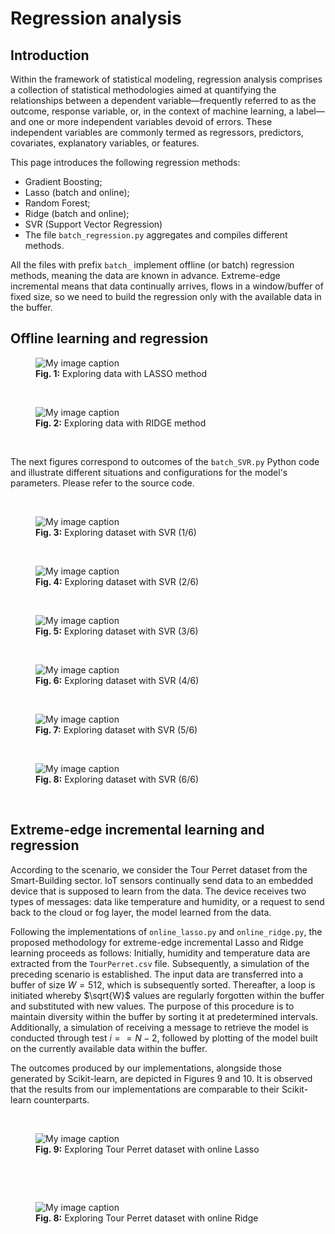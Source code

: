 # Regression analysis

## Introduction

Within the framework of statistical modeling, regression analysis comprises a collection of statistical methodologies aimed at quantifying the relationships between a dependent variable—frequently referred to as the outcome, response variable, or, in the context of machine learning, a label—and one or more independent variables devoid of errors. These independent variables are commonly termed as regressors, predictors, covariates, explanatory variables, or features.

This page introduces the following regression methods:

- Gradient Boosting;
- Lasso (batch and online);
- Random Forest;
- Ridge (batch and online);
- SVR (Support Vector Regression)
- The file `batch_regression.py` aggregates and compiles different methods.

All the files with prefix `batch_` implement offline (or batch) regression methods, meaning the data are known in advance. Extreme-edge incremental means that data continually arrives, flows in a window/buffer of fixed size, so we need to build the regression only with the available data in the buffer.

## Offline learning and regression

<figure>
  <img src="Images/LASSO.png" alt="My image caption">
  <figcaption><b>Fig. 1:</b> Exploring data with LASSO method</figcaption>
</figure>

  <p>  <br></p>
<figure>
  <img src="Images/RIDGE.png" alt="My image caption">
  <figcaption><b>Fig. 2:</b> Exploring data with RIDGE method</figcaption>
</figure>

  <p>  <br></p>

  The next figures correspond to outcomes of the `batch_SVR.py` Python code and illustrate different situations and configurations for the model's parameters. Please refer to the source code.

 <p>  <br></p>
  <figure>
  <img src="Images/SVR_1.png" alt="My image caption">
  <figcaption><b>Fig. 3:</b> Exploring dataset with SVR (1/6)</figcaption>
</figure>

 <p>  <br></p>
  <figure>
  <img src="Images/SVR_2.png" alt="My image caption">
  <figcaption><b>Fig. 4:</b> Exploring dataset with SVR (2/6)</figcaption>
</figure>

 <p>  <br></p>
  <figure>
  <img src="Images/SVR_3.png" alt="My image caption">
  <figcaption><b>Fig. 5:</b> Exploring dataset with SVR (3/6)</figcaption>
</figure>

 <p>  <br></p>
  <figure>
  <img src="Images/SVR_4.png" alt="My image caption">
  <figcaption><b>Fig. 6:</b> Exploring dataset with SVR (4/6)</figcaption>
</figure>

 <p>  <br></p>
  <figure>
  <img src="Images/SVR_5.png" alt="My image caption">
  <figcaption><b>Fig. 7:</b> Exploring dataset with SVR (5/6)</figcaption>
</figure>

 <p>  <br></p>
  <figure>
  <img src="Images/SVR_6.png" alt="My image caption">
  <figcaption><b>Fig. 8:</b> Exploring dataset with SVR (6/6)</figcaption>
</figure>
  <p>  <br></p>

## Extreme-edge incremental learning and regression

According to the scenario, we consider the Tour Perret dataset from the Smart-Building sector. IoT sensors continually send data to an embedded device that is supposed to learn from the data. The device receives two types of messages: data like temperature and humidity, or a request to send back to the cloud or fog layer, the model learned from the data.

Following the implementations of `online_lasso.py` and `online_ridge.py`, the proposed methodology for extreme-edge incremental Lasso and Ridge learning proceeds as follows: Initially, humidity and temperature data are extracted from the `TourPerret.csv` file. Subsequently, a simulation of the preceding scenario is established. The input data are transferred into a buffer of size $W=512$, which is subsequently sorted. Thereafter, a loop is initiated whereby $\sqrt{W}$ values are regularly forgotten within the buffer and substituted with new values. The purpose of this procedure is to maintain diversity within the buffer by sorting it at predetermined intervals. Additionally, a simulation of receiving a message to retrieve the model is conducted through test $i == N - 2$, followed by plotting of the model built on the currently available data within the buffer.

The outcomes produced by our implementations, alongside those generated by Scikit-learn, are depicted in Figures 9 and 10. It is observed that the results from our implementations are comparable to their Scikit-learn counterparts.

<p>  <br></p>
  <figure>
  <img src="Images/online_lasso.png" alt="My image caption">
  <figcaption><b>Fig. 9:</b> Exploring Tour Perret dataset with online Lasso</figcaption>
</figure>
  <p>  <br></p>

  <p>  <br></p>
  <figure>
  <img src="Images/online_ridge.png" alt="My image caption">
  <figcaption><b>Fig. 8:</b> Exploring Tour Perret dataset with online Ridge</figcaption>
</figure>
  <p>  <br></p>
